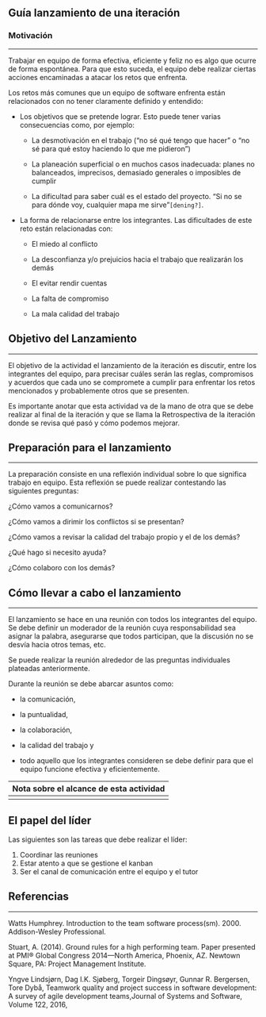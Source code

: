 ## Guía lanzamiento de una iteración

### Motivación

---

Trabajar en equipo de forma efectiva, eficiente y feliz no es algo que ocurre de forma espontánea. Para que esto suceda, el equipo debe realizar ciertas acciones encaminadas a atacar los retos que enfrenta.

Los retos más comunes que un equipo de software enfrenta están relacionados con no tener claramente definido y entendido:

- Los objetivos que se pretende lograr. Esto puede tener varias consecuencias como, por ejemplo:

  - La desmotivación en el trabajo (“no sé qué tengo que hacer” o “no sé para qué estoy haciendo lo que me pidieron”)

  - La planeación superficial o en muchos casos inadecuada: planes no balanceados, imprecisos, demasiado generales o imposibles de cumplir

  - La dificultad para saber cuál es el estado del proyecto. “Si no se para dónde voy, cualquier mapa me sirve”`[dening?]`.

- La forma de relacionarse entre los integrantes. Las dificultades de este reto están relacionadas con:

  - El miedo al conflicto

  - La desconfianza y/o prejuicios hacia el trabajo que realizarán los demás

  - El evitar rendir cuentas

  - La falta de compromiso

  - La mala calidad del trabajo

## Objetivo del Lanzamiento

---

El objetivo de la actividad el lanzamiento de la iteración es discutir, entre los integrantes del equipo, para precisar cuáles serán las reglas, compromisos y acuerdos que cada uno se compromete a cumplir para enfrentar los retos mencionados y probablemente otros que se presenten.

Es importante anotar que esta actividad va de la mano de otra que se debe realizar al final de la iteración y que se llama la Retrospectiva de la iteración donde se revisa qué pasó y cómo podemos mejorar.

## Preparación para el lanzamiento

---

La preparación consiste en una reflexión individual sobre lo que significa trabajo en equipo. Esta reflexión se puede realizar contestando las siguientes preguntas:

¿Cómo vamos a comunicarnos?

¿Cómo vamos a dirimir los conflictos si se presentan?

¿Cómo vamos a revisar la calidad del trabajo propio y el de los demás?

¿Qué hago si necesito ayuda?

¿Cómo colaboro con los demás?

## Cómo llevar a cabo el lanzamiento

---

El lanzamiento se hace en una reunión con todos los integrantes del equipo. Se debe definir un moderador de la reunión cuya responsabilidad sea asignar la palabra, asegurarse que todos participan, que la discusión no se desvía hacia otros temas, etc.

Se puede realizar la reunión alrededor de las preguntas individuales plateadas anteriormente.

Durante la reunión se debe abarcar asuntos como:

- la comunicación,

- la puntualidad,

- la colaboración,

- la calidad del trabajo y

- todo aquello que los integrantes consideren se debe definir para que el equipo funcione efectiva y eficientemente.

| Nota sobre el alcance de esta actividad |
| --------------------------------------- |
|                                         |

## El papel del líder

Las siguientes son las tareas que debe realizar el líder:

1. Coordinar las reuniones
2. Estar atento a que se gestione el kanban
3. Ser el canal de comunicación entre el equipo y el tutor

## Referencias

---

Watts Humphrey. Introduction to the team software process(sm). 2000. Addison-Wesley Professional.

Stuart, A. (2014). Ground rules for a high performing team. Paper presented at PMI® Global Congress 2014—North America, Phoenix, AZ. Newtown Square, PA: Project Management Institute.

Yngve Lindsjørn, Dag I.K. Sjøberg, Torgeir Dingsøyr, Gunnar R. Bergersen, Tore Dybå, Teamwork quality and project success in software development: A survey of agile development teams,Journal of Systems and Software, Volume 122, 2016,
